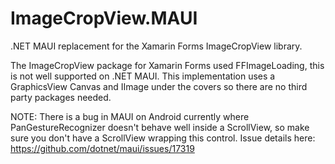 # ImageCropView.MAUI
.NET MAUI replacement for the Xamarin Forms ImageCropView library.

The ImageCropView package for Xamarin Forms used FFImageLoading, this is not well supported on .NET MAUI. This implementation uses a GraphicsView Canvas and IImage under the covers so there are no third party packages needed. 

NOTE: There is a bug in MAUI on Android currently where PanGestureRecognizer doesn't behave well inside a ScrollView, so make sure you don't have a ScrollView wrapping this control. Issue details here: https://github.com/dotnet/maui/issues/17319





